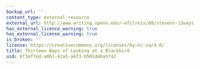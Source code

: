 ```yaml
---
backup_url: ''
content_type: external-resource
external_url: http://www.writing.upenn.edu/~afilreis/88/stevens-13ways.html
has_external_licence_warning: true
has_external_license_warning: true
is_broken: ''
license: https://creativecommons.org/licenses/by-nc-sa/4.0/
title: Thirteen Ways of Looking at a Blackbird
uid: 6f3ef7ed-a0b1-42a5-a6f3-b501d4ba5f42
---
```

